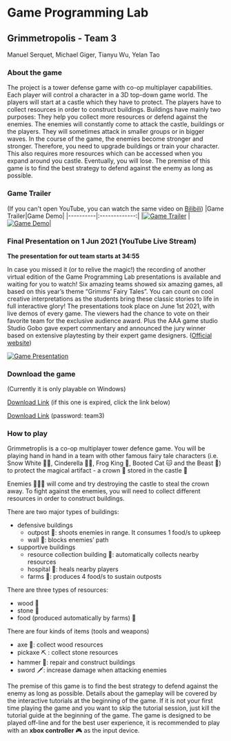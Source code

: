 # Game Programming Lab

## Grimmetropolis - Team 3
Manuel Serquet, Michael Giger, Tianyu Wu, Yelan Tao

### About the game
The project is a tower defense game with co-op multiplayer capabilities. Each player will control a character in a 3D top-down game world. The players will start at a castle which they have to protect. The players have to collect resources in order to construct buildings. Buildings have mainly two purposes: They help you collect more resources or defend against the enemies. The enemies will constantly come to attack the castle, buildings or the players. They will sometimes attack in smaller groups or in bigger waves. In the course of the game, the enemies become stronger and stronger. Therefore, you need to upgrade buildings or train your character. This also requires more resources which can be accessed when you expand around you castle. Eventually, you will lose. The premise of this game is to find the best strategy to defend against the enemy as long as possible.

### Game Trailer
(If you can't open YouTube, you can watch the same video on [Bilibili](https://www.bilibili.com/video/BV1EK4y1R7kq))
|Game Trailer|Game Demo|
|----------|:-------------:|
|[![Game Trailer](http://img.youtube.com/vi/EufZE2K2O5o/0.jpg)](http://www.youtube.com/watch?v=EufZE2K2O5o "Grimmetropolis") | [![Game Demo](http://img.youtube.com/vi/HAjaa2zAANo/0.jpg)](http://www.youtube.com/watch?v=HAjaa2zAANo "Grimmetropolis")|

### Final Presentation on 1 Jun 2021 (YouTube Live Stream)

**The presentation for out team starts at 34:55**

In case you missed it (or to relive the magic!) the recording of another virtual edition of the Game Programming Lab presentations is available and waiting for you to watch! Six amazing teams showed six amazing games, all based on this year’s theme “Grimms’ Fairy Tales”. You can count on cool creative interpretations as the students bring these classic stories to life in full interactive glory! The presentations took place on June 1st 2021, with live demos of every game. The viewers had the chance to vote on their favorite team for the exclusive audience award. Plus the AAA game studio Studio Gobo gave expert commentary and announced the jury winner based on extensive playtesting by their expert game designers. ([Official website](https://gtc.inf.ethz.ch/gamelab2021.html))

[![Game Presentation](http://img.youtube.com/vi/TZ4SeGlLzUU/0.jpg)](https://youtu.be/TZ4SeGlLzUU?t=2095 "Grimmetropolis")

### Download the game

(Currently it is only playable on Windows)

[Download Link](https://polybox.ethz.ch/index.php/s/2aMawA9MLkp34IZ) (if this one is expired, click the link below)

[Download Link](https://polybox.ethz.ch/index.php/s/cas1HGjNN0O6L5Y) (password: team3)

### How to play

Grimmetroplis is a co-op multiplayer tower defence game. You will be playing hand in hand in a team with other famous fairy tale characters (i.e. Snow White 👸🏻, Cinderella 👸🏼, Frog King 🐸, Booted Cat 🐱 and the Beast 🦁) to protect the magical artifact - a crown 👑 stored in the castle 🏰

Enemies 🧙🏻‍♀️ will come and try destroying the castle to steal the crown away. To fight against the enemies, you will need to collect different resources in order to construct buildings.

There are two major types of buildings:

- defensive buildings
    - outpost 🗼: shoots enemies in range. It consumes 1 food/s to upkeep
    - wall 🧱: blocks enemies’ path
- supportive buildings
    - resource collection building 🏡: automatically collects nearby resources
    - hospital 🏥: heals nearby players
    - farms 🌾: produces 4 food/s to sustain outposts

There are three types of resources:

- wood 🌳
- stone 🗻
- food (produced automatically by farms) 🥖

There are four kinds of items (tools and weapons)

- axe 🔪: collect wood resources
- pickaxe ⛏️ : collect stone resources
- hammer 🔨: repair and construct buildings
- sword 🗡️: increase damage when attacking enemies

The premise of this game is to find the best strategy to defend against the enemy as long as possible. Details about the gameplay will be covered by the interactive tutorials at the beginning of the game. If it is not your first time playing the game and you want to skip the tutorial session, just kill the tutorial guide at the beginning of the game. The game is designed to be played off-line and for the best user experience, it is recommended to play with an **xbox controller** 🎮 as the input device.
<!-- 
### Media

<blockquote class="twitter-tweet"><p lang="en" dir="ltr">🐙🎮The ETH Game Lab final presentation live stream is Tuesday June 1, 5-7pm CEST! Join us to see six super cool new games based on this year&#39;s theme &quot;Grimms&#39; Fairy Tales&quot;, hear expert commentary, and vote for your favourite game! 🧚 <a href="https://t.co/4jDBPUWjdq">https://t.co/4jDBPUWjdq</a> <a href="https://twitter.com/CSatETH?ref_src=twsrc%5Etfw">@CSatETH</a> <a href="https://twitter.com/ETH_en?ref_src=twsrc%5Etfw">@ETH_en</a> <a href="https://t.co/TYP5TizYky">pic.twitter.com/TYP5TizYky</a></p>&mdash; ETH Game Tech Center (@EthGtc) <a href="https://twitter.com/EthGtc/status/1397605951843315724?ref_src=twsrc%5Etfw">May 26, 2021</a></blockquote>

<blockquote class="twitter-tweet"><p lang="en" dir="ltr">Today we have &quot;Grimmetropolis&quot;.<br>Firstly, how cute is the teaser image? Grimmetropolis is an epic co-op tower defence game where you have to collect and craft to protect the crown from enemy forces 🏰 Join us on June 1st to see it in action 🤩 <a href="https://t.co/D6k4a5LAfW">pic.twitter.com/D6k4a5LAfW</a></p>&mdash; ETH Game Tech Center (@EthGtc) <a href="https://twitter.com/EthGtc/status/1397930030878007301?ref_src=twsrc%5Etfw">May 27, 2021</a></blockquote> -->
